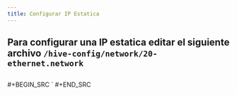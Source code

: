 ```yaml
---
title: Configurar IP Estatica
---
```


## Para configurar una IP estatica editar el siguiente archivo  `/hive-config/network/20-ethernet.network`
## 
#+BEGIN_SRC 
`
#+END_SRC
